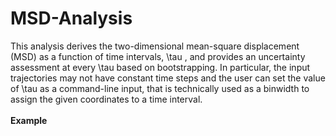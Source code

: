 # MSD-Analysis

This analysis derives the two-dimensional mean-square displacement (MSD) as a function of time intervals, \tau  , and provides an uncertainty assessment at every \tau based on bootstrapping.  In particular, the input trajectories may not have constant time steps and the user can set the value of \tau as a command-line input, that is technically used as a binwidth to assign the given coordinates to a time interval.
<br />
<br />
**Example**


